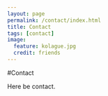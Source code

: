 ```yaml
---
layout: page
permalink: /contact/index.html
title: Contact
tags: [contact]
image:
  feature: kolague.jpg
  credit: friends
---
```


#Contact

Here be contact.
